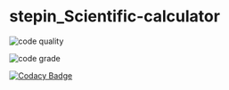 # stepin_Scientific-calculator

![code quality](https://www.code-inspector.com/project/28091/score/svg)

![code grade](https://www.code-inspector.com/project/28091/status/svg)

[![Codacy Badge](https://app.codacy.com/project/badge/Grade/af6473280662414c91786bb24eb723c9)](https://www.codacy.com/gh/Sandeepmd-1999/stepin_Scientific-calculator/dashboard?utm_source=github.com&amp;utm_medium=referral&amp;utm_content=Sandeepmd-1999/stepin_Scientific-calculator&amp;utm_campaign=Badge_Grade)
